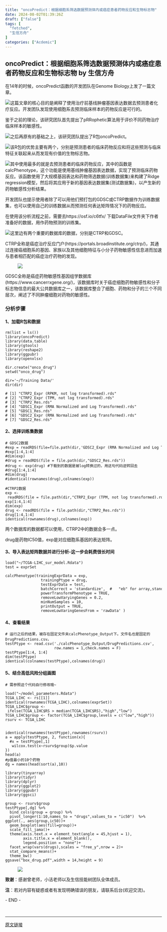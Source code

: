 ```yaml
---
title: "oncoPredict：根据细胞系筛选数据预测体内或癌症患者药物反应和生物标志物"
date: 2024-08-02T01:39:26Z
draft: ["false"]
tags: [
  "fetched",
  "生信方舟"
]
categories: ["Acdemic"]
---
```

oncoPredict：根据细胞系筛选数据预测体内或癌症患者药物反应和生物标志物 by 生信方舟
------
<div><section data-tool="mdnice编辑器" data-website="https://www.mdnice.com"><p data-tool="mdnice编辑器">在14年的时候，oncoPredict函数的开发团队在Genome Biology上发了一篇文章。</p><p data-tool="mdnice编辑器"><img data-imgfileid="100000894" data-ratio="0.36363636363636365" data-src="https://mmbiz.qpic.cn/sz_mmbiz_png/0SOG4MpDAyFia0HzvqkYbnoePKhlFEcSjOdxcvIclnTLJiaPia5Spc7HIictbOmtiaIu1j0vv7OQeJB3ddcWicRDJuIQ/640?wx_fmt=png&amp;from=appmsg" data-type="png" data-w="715" src="https://mmbiz.qpic.cn/sz_mmbiz_png/0SOG4MpDAyFia0HzvqkYbnoePKhlFEcSjOdxcvIclnTLJiaPia5Spc7HIictbOmtiaIu1j0vv7OQeJB3ddcWicRDJuIQ/640?wx_fmt=png&amp;from=appmsg">这篇文章的核心目的是阐释了使用治疗前基线肿瘤基因表达数据去预测患者化疗反应。开发团队发现使用细胞系去预测临床样本的药物反应是可行的。</p><p data-tool="mdnice编辑器">鉴于之前的理论，该研究团队首先提出了pRRophetic算法用于评价不同药物治疗临床样本的敏感性。</p><p data-tool="mdnice编辑器"><img data-imgfileid="100000897" data-ratio="0.323037323037323" data-src="https://mmbiz.qpic.cn/sz_mmbiz_png/0SOG4MpDAyFia0HzvqkYbnoePKhlFEcSjOne8EcZcMCAxL6EsUshdtDo9pIxNdfEH8XUrkUjo79s20NorCUAHGA/640?wx_fmt=png&amp;from=appmsg" data-type="png" data-w="777" src="https://mmbiz.qpic.cn/sz_mmbiz_png/0SOG4MpDAyFia0HzvqkYbnoePKhlFEcSjOne8EcZcMCAxL6EsUshdtDo9pIxNdfEH8XUrkUjo79s20NorCUAHGA/640?wx_fmt=png&amp;from=appmsg">之后再原有的基础之上，该研究团队提出了R包oncoPredict。</p><p data-tool="mdnice编辑器"><img data-imgfileid="100000895" data-ratio="0.38239757207890746" data-src="https://mmbiz.qpic.cn/sz_mmbiz_png/0SOG4MpDAyFia0HzvqkYbnoePKhlFEcSjWIqg7A6miaANNKGf8NDKfQJ0OaPYdFggtsQlFHibemtvBnGRaHCQ4MyA/640?wx_fmt=png&amp;from=appmsg" data-type="png" data-w="659" src="https://mmbiz.qpic.cn/sz_mmbiz_png/0SOG4MpDAyFia0HzvqkYbnoePKhlFEcSjWIqg7A6miaANNKGf8NDKfQJ0OaPYdFggtsQlFHibemtvBnGRaHCQ4MyA/640?wx_fmt=png&amp;from=appmsg">该R包的优势主要有两个，分别是预测患者的临床药物反应和将这些预测与临床特征关联起来从而发现有价值的生物标志物。</p><p data-tool="mdnice编辑器"><img data-imgfileid="100000892" data-ratio="0.42244224422442245" data-src="https://mmbiz.qpic.cn/sz_mmbiz_png/0SOG4MpDAyFia0HzvqkYbnoePKhlFEcSjhFlneVHl1hpFRJgC9hs4iaPtFqPwATvqlLp7wOnxHOSSdTIFvcibWURA/640?wx_fmt=png&amp;from=appmsg" data-type="png" data-w="606" src="https://mmbiz.qpic.cn/sz_mmbiz_png/0SOG4MpDAyFia0HzvqkYbnoePKhlFEcSjhFlneVHl1hpFRJgC9hs4iaPtFqPwATvqlLp7wOnxHOSSdTIFvcibWURA/640?wx_fmt=png&amp;from=appmsg">其中使用最多的就是去预测患者的临床药物反应，其中的函数是calcPhenotype，这个功能是使用基线肿瘤基因表达数据，实现了预测临床药物反应。该函数使用了大规模基因表达和药物筛选数据(训练数据集)来构建了Ridge regression模型，然后将其应用于新的基因表达数据集(测试数据集)，以产生新的药物敏感性分析结果。</p><p data-tool="mdnice编辑器">开发团队也提示使用者除了可以用他们预打包的GDSC或CTRP数据作为训练数据集，也可以使用自己的训练数据从而预测任何表达矩阵情况下的药物反应。</p><p data-tool="mdnice编辑器">在使用该分析流程之前，需要去https://osf.io/c6tfx/ 下载DataFile文件夹下作者准备好的数据，用作药物预测的训练集。</p><p data-tool="mdnice编辑器"><img data-imgfileid="100000898" data-ratio="0.49166666666666664" data-src="https://mmbiz.qpic.cn/sz_mmbiz_png/0SOG4MpDAyFia0HzvqkYbnoePKhlFEcSjlL5fxOMZC9LClSKQMf80c7c307kGsdqBBTzV9MFicGeZe1bUVHYWVtg/640?wx_fmt=png&amp;from=appmsg" data-type="png" data-w="1080" src="https://mmbiz.qpic.cn/sz_mmbiz_png/0SOG4MpDAyFia0HzvqkYbnoePKhlFEcSjlL5fxOMZC9LClSKQMf80c7c307kGsdqBBTzV9MFicGeZe1bUVHYWVtg/640?wx_fmt=png&amp;from=appmsg">这里边有两个重要的数据库的数据，分别是CTRP和GDSC。</p><p data-tool="mdnice编辑器">CTRP全称是癌症治疗反应门户(https://portals.broadinstitute.org/ctrp/)，其通过连接癌细胞系的基因、家族以及其他细胞特征与小分子药物敏感性信息进而加速与患者相匹配的癌症治疗药物的发现。</p><figure data-tool="mdnice编辑器"><img data-imgfileid="100000900" data-ratio="0.30925925925925923" data-src="https://mmbiz.qpic.cn/sz_mmbiz_png/0SOG4MpDAyFia0HzvqkYbnoePKhlFEcSjribh4sgajKPcgIGNnUSdiaEKO82icic1QdL09b4tfLRf0sjgMxaSqJuFeQ/640?wx_fmt=png&amp;from=appmsg" data-type="png" data-w="1080" src="https://mmbiz.qpic.cn/sz_mmbiz_png/0SOG4MpDAyFia0HzvqkYbnoePKhlFEcSjribh4sgajKPcgIGNnUSdiaEKO82icic1QdL09b4tfLRf0sjgMxaSqJuFeQ/640?wx_fmt=png&amp;from=appmsg"></figure><p data-tool="mdnice编辑器">GDSC全称是癌症药物敏感性基因组学数据库(https://www.cancerrxgene.org/)，该数据库时关于癌症细胞药物敏感性和分子标志物信息的最大公共数据库之一，该数据库整合了细胞、药物和分子的三个不同层次，阐述了不同肿瘤细胞对药物的敏感性。</p><h3 data-tool="mdnice编辑器"><span></span>分析步骤<span></span></h3><h4 data-tool="mdnice编辑器"><span></span>1、加载R包和数据<span></span></h4><pre data-tool="mdnice编辑器"><span></span><code>rm(list = ls())<br><span>library</span>(oncoPredict)<br><span>library</span>(data.table)<br><span>library</span>(gtools)<br><span>library</span>(reshape2)<br><span>library</span>(ggpubr)<br><span>library</span>(openxlsx)<br><br>dir.create(<span>"onco_drug"</span>)<br>setwd(<span>"onco_drug"</span>)<br><br>dir=<span>'~/Training Data/'</span><br>dir(dir)<br><br><span># [1] "CTRP2_Expr (RPKM, not log transformed).rds"         </span><br><span># [2] "CTRP2_Expr (TPM, not log transformed).rds"          </span><br><span># [3] "CTRP2_Res.rds"                                      </span><br><span># [4] "GDSC1_Expr (RMA Normalized and Log Transformed).rds"</span><br><span># [5] "GDSC1_Res.rds"                                      </span><br><span># [6] "GDSC2_Expr (RMA Normalized and Log Transformed).rds"</span><br><span># [7] "GDSC2_Res.rds"</span><br></code></pre><h4 data-tool="mdnice编辑器"><span></span>2、选择训练集数据<span></span></h4><pre data-tool="mdnice编辑器"><span></span><code><span># GDSC2数据</span><br><span>#exp = readRDS(file=file.path(dir,'GDSC2_Expr (RMA Normalized and Log Transformed).rds'))</span><br><span>#exp[1:4,1:4]</span><br><span>#dim(exp)</span><br><span>#drug = readRDS(file = file.path(dir,"GDSC2_Res.rds"))</span><br><span>#drug &lt;- exp(drug) #下载到的数据是被log转换过的，用这句代码逆转回去</span><br><span>#drug[1:4,1:4]</span><br><span>#dim(drug)</span><br><span>#identical(rownames(drug),colnames(exp))</span><br><br><span>#CTRP2数据</span><br>exp &lt;- readRDS(file = file.path(dir,<span>"CTRP2_Expr (TPM, not log transformed).rds"</span>))<br>exp[<span>1</span>:<span>4</span>,<span>1</span>:<span>4</span>]<br>dim(exp)<br>drug &lt;- readRDS(file = file.path(dir,<span>"CTRP2_Res.rds"</span>))<br>drug[<span>1</span>:<span>4</span>,<span>1</span>:<span>4</span>]<br>identical(rownames(drug),colnames(exp))<br></code></pre><p data-tool="mdnice编辑器">两个数据库的数据都可以使用，CTRP2中的数据会多一点。</p><p data-tool="mdnice编辑器">drug是药物IC50值，exp是对应细胞系基因的表达矩阵。</p><h4 data-tool="mdnice编辑器"><span></span>3、导入表达矩阵数据并进行分析-这一步会耗费很长时间<span></span></h4><pre data-tool="mdnice编辑器"><span></span><code>load(<span>"~/TCGA-LIHC_sur_model.Rdata"</span>)<br>test = exprSet<br><br>calcPhenotype(trainingExprData = exp,<br>                trainingPtype = drug,<br>                testExprData = test,<br>                batchCorrect = <span>'standardize'</span>,  <span>#   "eb" for array,standardize  for rnaseq</span><br>                powerTransformPhenotype = <span>TRUE</span>,<br>                removeLowVaryingGenes = <span>0.2</span>,<br>                minNumSamples = <span>10</span>, <br>                printOutput = <span>TRUE</span>, <br>                removeLowVaringGenesFrom = <span>'rawData'</span> )<br></code></pre><h4 data-tool="mdnice编辑器"><span></span>4、查看结果<span></span></h4><pre data-tool="mdnice编辑器"><span></span><code><span># 运行之后的结果，被存在固定文件夹calcPhenotype_Output下。文件名也是固定的DrugPredictions.csv。</span><br>testPtype &lt;- read.csv(<span>'./calcPhenotype_Output/DrugPredictions.csv'</span>, <br>                      row.names = <span>1</span>,check.names = <span>F</span>)<br>testPtype[<span>1</span>:<span>4</span>, <span>1</span>:<span>4</span>]<br>dim(testPtype)<br>identical(colnames(testPtype),colnames(drug))<br></code></pre><h4 data-tool="mdnice编辑器"><span></span>5、结合高低风险分组画图<span></span></h4><pre data-tool="mdnice编辑器"><span></span><code><span># 需参照这个代码自行修改哦~ </span><br><br>load(<span>"~/model_parameters.Rdata"</span>)<br>TCGA_LIHC &lt;- rs[[<span>1</span>]]<br>identical(rownames(TCGA_LIHC),colnames(exprSet))<br>TCGA_LIHC$group &lt;- ifelse(TCGA_LIHC$RS &gt; median(TCGA_LIHC$RS),<span>"high"</span>,<span>"low"</span>)<br>TCGA_LIHC$group &lt;- factor(TCGA_LIHC$group,levels = c(<span>"low"</span>,<span>"high"</span>))<br>rsurv &lt;- TCGA_LIHC<br><br><br>identical(rownames(testPtype),rownames(rsurv))<br>a = apply(testPtype, <span>2</span>, <span>function</span>(x){<br>  <span>#x = testPtype[,1]</span><br>   wilcox.test(x~rsurv$group)$p.value<br>})<br>head(a)<br><span>#p值最小的10个药物</span><br>dg = names(head(sort(a),<span>10</span>))<br><br><span>library</span>(tinyarray)<br><span>library</span>(tidyr)<br><span>library</span>(dplyr)<br><span>library</span>(ggplot2)<br><span>library</span>(ggpubr)<br><span>library</span>(ggsci)<br><br>group &lt;- rsurv$group<br>testPtype[,dg] %&gt;% <br>  bind_cols(group = group) %&gt;% <br>  pivot_longer(<span>1</span>:<span>10</span>,names_to = <span>"drugs"</span>,values_to = <span>"ic50"</span>)  %&gt;% <br>ggplot(., aes(group,ic50))+<br>  geom_boxplot(aes(fill=group))+<br>  scale_fill_jama()+<br>  theme(axis.text.x = element_text(angle = <span>45</span>,hjust = <span>1</span>),<br>        axis.title.x = element_blank(),<br>        legend.position = <span>"none"</span>)+<br>  facet_wrap(vars(drugs),scales = <span>"free_y"</span>,nrow = <span>2</span>)+<br>  stat_compare_means()+<br>  theme_bw()<br>ggsave(<span>"box_drug.pdf"</span>,width = <span>14</span>,height = <span>9</span>)<br></code></pre><figure data-tool="mdnice编辑器"><img data-imgfileid="100000899" data-ratio="0.644" data-src="https://mmbiz.qpic.cn/sz_mmbiz_png/0SOG4MpDAyFia0HzvqkYbnoePKhlFEcSjKAuLMPAibw8z81B3OxzmUVZ9IhHkd78lkHlZ7uLTM9afumr4aY5Qiagg/640?wx_fmt=png&amp;from=appmsg" data-type="png" data-w="750" src="https://mmbiz.qpic.cn/sz_mmbiz_png/0SOG4MpDAyFia0HzvqkYbnoePKhlFEcSjKAuLMPAibw8z81B3OxzmUVZ9IhHkd78lkHlZ7uLTM9afumr4aY5Qiagg/640?wx_fmt=png&amp;from=appmsg"></figure><p data-tool="mdnice编辑器"><strong>致谢</strong>：感谢曾老师，小洁老师以及生信技能树团队全体成员。</p><p data-tool="mdnice编辑器"><strong>注</strong>：若对内容有疑惑或者有发现明确错误的朋友，请联系后台(欢迎交流)。</p><span>- END -</span></section><p><br></p><p><mp-style-type data-value="3"></mp-style-type></p></div>  
<hr>
<a href="https://mp.weixin.qq.com/s/xlT8gUnSI2JlEDooc9m8Ug",target="_blank" rel="noopener noreferrer">原文链接</a>
